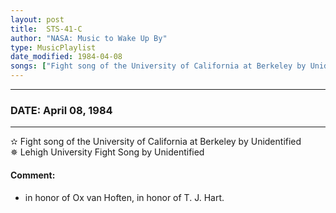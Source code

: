 ```yaml
---
layout: post
title:  STS-41-C
author: "NASA: Music to Wake Up By"
type: MusicPlaylist
date_modified: 1984-04-08
songs: ["Fight song of the University of California at Berkeley by Unidentified", "Lehigh University Fight Song by Unidentified"]
---
```


----
### DATE: April 08, 1984
----
✫ Fight song of the University of California at Berkeley by Unidentified  &nbsp;<br />
✵ Lehigh University Fight Song by Unidentified

#### Comment:
* in honor of Ox van Hoften,
in honor of T. J. Hart.



<br/>
<center>
	<a target="_blank"
	   href="https://twitter.com/intent/tweet?hashtags=Space,NASA,Playlist,NASAWakeupCalls,SpaceProgram&text={{ page.author}}, '{{ page.songs.first }}' {{ page.title }}, {{ page.date | date: '%B %d, %Y' }}. {{ site.url }}{{ page.url }}&via=nasawakeupcalls"><i class="fab fa-twitter" alt="Tweet this page" style="font-size: 1.3em;"></i></a>
	&nbsp; 	<i class="fas fa-user-astronaut" style="font-size: 1.5em;"></i> &nbsp;
    <a id="custom_amazon_link"
       type="amzn" search="#"
       category="popular music">
    <i class="fab fa-amazon" style="font-size: 1.3em;"></i></a>
</center>

<!-- Randomly resolve an individual entry from a song array -->
<script src="/assets/javascript/seedrandom.min.js"></script>
<script>
  var wake_me_up = ["Fight song of the University of California at Berkeley by Unidentified", "Lehigh University Fight Song by Unidentified"];
  var prng = new Math.seedrandom();
  function randomSong() {
    song = wake_me_up[Math.floor(Math.random() * wake_me_up.length)];
    var amazon_link = document.getElementById("custom_amazon_link");
    amazon_link.setAttribute("search", song);
  }
  window.onload = randomSong();
</script>
